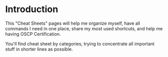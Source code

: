 # Introduction

This "Cheat Sheets" pages will help me organize myself, have all commands I need in one place, share my most used shortcuts, and help me having OSCP Certification.  
  
You'll find cheat sheet by categories, trying to concentrate all important stuff in shorter lines as possible.


